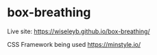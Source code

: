 # box-breathing

Live site: https://wiseleyb.github.io/box-breathing/

CSS Framework being used
https://minstyle.io/
